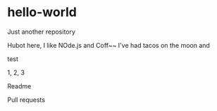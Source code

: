 # hello-world
Just another repository


Hubot here, I like NOde.js and Coff~~
I've had tacos on the moon and 

test



1, 2, 3

Readme


Pull requests